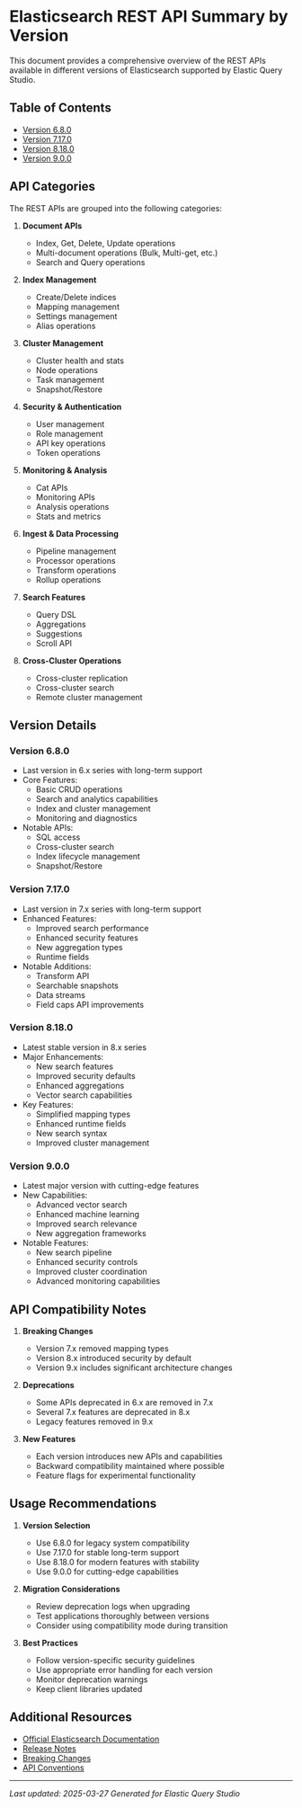 # Elasticsearch REST API Summary by Version

This document provides a comprehensive overview of the REST APIs available in different versions of Elasticsearch supported by Elastic Query Studio.

## Table of Contents
- [Version 6.8.0](#version-680)
- [Version 7.17.0](#version-7170)
- [Version 8.18.0](#version-8180)
- [Version 9.0.0](#version-900)

## API Categories
The REST APIs are grouped into the following categories:

1. **Document APIs**
   - Index, Get, Delete, Update operations
   - Multi-document operations (Bulk, Multi-get, etc.)
   - Search and Query operations

2. **Index Management**
   - Create/Delete indices
   - Mapping management
   - Settings management
   - Alias operations

3. **Cluster Management**
   - Cluster health and stats
   - Node operations
   - Task management
   - Snapshot/Restore

4. **Security & Authentication**
   - User management
   - Role management
   - API key operations
   - Token operations

5. **Monitoring & Analysis**
   - Cat APIs
   - Monitoring APIs
   - Analysis operations
   - Stats and metrics

6. **Ingest & Data Processing**
   - Pipeline management
   - Processor operations
   - Transform operations
   - Rollup operations

7. **Search Features**
   - Query DSL
   - Aggregations
   - Suggestions
   - Scroll API

8. **Cross-Cluster Operations**
   - Cross-cluster replication
   - Cross-cluster search
   - Remote cluster management

## Version Details

### Version 6.8.0
- Last version in 6.x series with long-term support
- Core Features:
  - Basic CRUD operations
  - Search and analytics capabilities
  - Index and cluster management
  - Monitoring and diagnostics
- Notable APIs:
  - SQL access
  - Cross-cluster search
  - Index lifecycle management
  - Snapshot/Restore

### Version 7.17.0
- Last version in 7.x series with long-term support
- Enhanced Features:
  - Improved search performance
  - Enhanced security features
  - New aggregation types
  - Runtime fields
- Notable Additions:
  - Transform API
  - Searchable snapshots
  - Data streams
  - Field caps API improvements

### Version 8.18.0
- Latest stable version in 8.x series
- Major Enhancements:
  - New search features
  - Improved security defaults
  - Enhanced aggregations
  - Vector search capabilities
- Key Features:
  - Simplified mapping types
  - Enhanced runtime fields
  - New search syntax
  - Improved cluster management

### Version 9.0.0
- Latest major version with cutting-edge features
- New Capabilities:
  - Advanced vector search
  - Enhanced machine learning
  - Improved search relevance
  - New aggregation frameworks
- Notable Features:
  - New search pipeline
  - Enhanced security controls
  - Improved cluster coordination
  - Advanced monitoring capabilities

## API Compatibility Notes

1. **Breaking Changes**
   - Version 7.x removed mapping types
   - Version 8.x introduced security by default
   - Version 9.x includes significant architecture changes

2. **Deprecations**
   - Some APIs deprecated in 6.x are removed in 7.x
   - Several 7.x features are deprecated in 8.x
   - Legacy features removed in 9.x

3. **New Features**
   - Each version introduces new APIs and capabilities
   - Backward compatibility maintained where possible
   - Feature flags for experimental functionality

## Usage Recommendations

1. **Version Selection**
   - Use 6.8.0 for legacy system compatibility
   - Use 7.17.0 for stable long-term support
   - Use 8.18.0 for modern features with stability
   - Use 9.0.0 for cutting-edge capabilities

2. **Migration Considerations**
   - Review deprecation logs when upgrading
   - Test applications thoroughly between versions
   - Consider using compatibility mode during transition

3. **Best Practices**
   - Follow version-specific security guidelines
   - Use appropriate error handling for each version
   - Monitor deprecation warnings
   - Keep client libraries updated

## Additional Resources

- [Official Elasticsearch Documentation](https://www.elastic.co/guide/index.html)
- [Release Notes](https://www.elastic.co/guide/en/elasticsearch/reference/current/es-release-notes.html)
- [Breaking Changes](https://www.elastic.co/guide/en/elasticsearch/reference/current/breaking-changes.html)
- [API Conventions](https://www.elastic.co/guide/en/elasticsearch/reference/current/api-conventions.html)

---
*Last updated: 2025-03-27*
*Generated for Elastic Query Studio* 